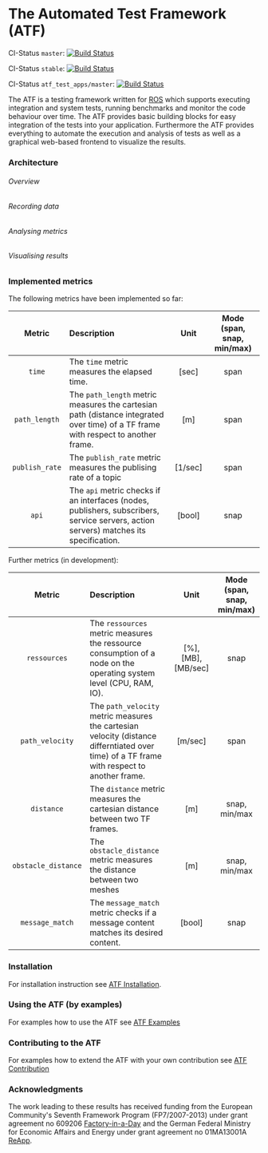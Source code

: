 # The Automated Test Framework (ATF)

CI-Status ```master```: [![Build Status](https://travis-ci.org/ipa-fmw/atf.svg?branch=master)](https://travis-ci.org/ipa-fmw/atf)

CI-Status ```stable```: [![Build Status](https://travis-ci.org/ipa-fmw/atf.svg?branch=stable)](https://travis-ci.org/ipa-fmw/atf)

CI-Status ```atf_test_apps/master```: [![Build Status](https://travis-ci.org/ipa-fmw/atf_test_apps.svg?branch=master)](https://travis-ci.org/ipa-fmw/atf_test_apps)

The ATF is a testing framework written for [ROS](http://www.ros.org/) which supports executing integration and system tests, running benchmarks and monitor the code behaviour over time. The ATF provides basic building blocks for easy integration of the tests into your application. Furthermore the ATF provides everything to automate the execution and analysis of tests as well as a graphical web-based frontend to visualize the results.

### Architecture
###### Overview
###### Recording data
###### Analysing metrics
###### Visualising results
### Implemented metrics
The following metrics have been implemented so far:

| Metric        | Description   | Unit  | Mode (span, snap, min/max) |
|:-------------:|:--------------|:-----:|:--------------------------:|
| ```time```    | The ```time``` metric measures the elapsed time. | [sec] | span |
| ```path_length```      | The ```path_length``` metric measures the cartesian path (distance integrated over time) of a TF frame with respect to another frame.    |  [m] | span |
| ```publish_rate``` | The ```publish_rate``` metric measures the publising rate of a topic   | [1/sec] | span |
| ```api``` | The ```api``` metric checks if an interfaces (nodes, publishers, subscribers, service servers, action servers) matches its specification. | [bool] | snap |

Further metrics (in development):

| Metric        | Description   | Unit  | Mode (span, snap, min/max) |
|:-------------:|:--------------|:-----:|:--------------------------:|
| ```ressources```    | The ```ressources``` metric measures the ressource consumption of a node on the operating system level (CPU, RAM, IO). | [%], [MB], [MB/sec] | snap |
| ```path_velocity```      | The ```path_velocity``` metric measures the cartesian velocity (distance differntiated over time) of a TF frame with respect to another frame.    |  [m/sec] | span |
| ```distance```      | The ```distance``` metric measures the cartesian distance between two TF frames.    |  [m] | snap, min/max |
| ```obstacle_distance``` | The ```obstacle_distance``` metric measures the distance between two meshes   | [m] | snap, min/max |
| ```message_match``` | The ```message_match``` metric checks if a message content matches its desired content. | [bool] | snap |

### Installation
For installation instruction see [ATF Installation](https://github.com/ipa-fmw/atf/blob/master/doc/Installation.md).

### Using the ATF (by examples)
For examples how to use the ATF see [ATF Examples](https://github.com/ipa-fmw/atf/blob/master/doc/Examples.md)

### Contributing to the ATF
For examples how to extend the ATF with your own contribution see [ATF Contribution](https://github.com/ipa-fmw/atf/blob/master/doc/Contribution.md)

### Acknowledgments
The work leading to these results has received funding from the European Community's Seventh Framework Program (FP7/2007-2013) under grant agreement no 609206 [Factory-in-a-Day](http://www.factory-in-a-day.eu/) and the German Federal Ministry for Economic Affairs and Energy under grant agreement no 01MA13001A [ReApp](http://www.reapp-projekt.de/).
